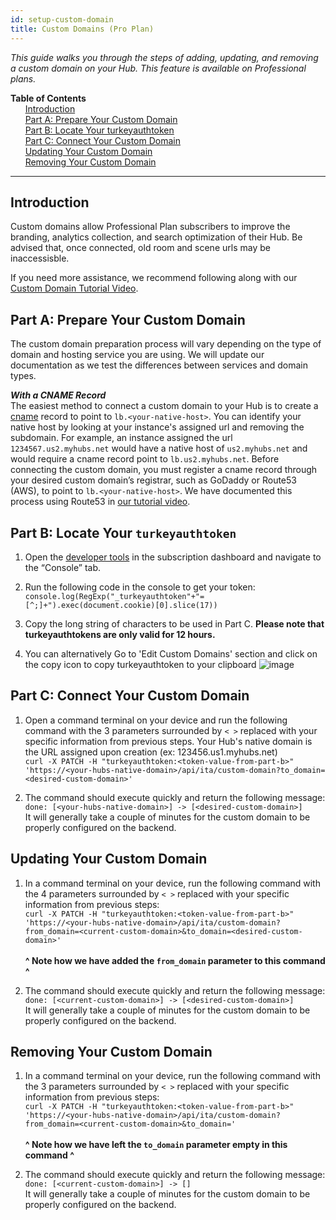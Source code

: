 ```yaml
---
id: setup-custom-domain
title: Custom Domains (Pro Plan)
---
```


_This guide walks you through the steps of adding, updating, and removing a custom domain on your Hub. This feature is available on Professional plans._

**Table of Contents**\
&nbsp;&nbsp;&nbsp;&nbsp;&nbsp;&nbsp;[Introduction](#introduction)\
&nbsp;&nbsp;&nbsp;&nbsp;&nbsp;&nbsp;[Part A: Prepare Your Custom Domain](#part-a-prepare-your-custom-domain)\
&nbsp;&nbsp;&nbsp;&nbsp;&nbsp;&nbsp;[Part B: Locate Your turkeyauthtoken](#part-b-locate-your-turkeyauthtoken)\
&nbsp;&nbsp;&nbsp;&nbsp;&nbsp;&nbsp;[Part C: Connect Your Custom Domain](#part-c-connect-your-custom-domain)\
&nbsp;&nbsp;&nbsp;&nbsp;&nbsp;&nbsp;[Updating Your Custom Domain](#updating-your-custom-domain)\
&nbsp;&nbsp;&nbsp;&nbsp;&nbsp;&nbsp;[Removing Your Custom Domain](#removing-your-custom-domain)

---

## Introduction

Custom domains allow Professional Plan subscribers to improve the branding, analytics collection, and search optimization of their Hub. Be advised that, once connected, old room and scene urls may be inaccessisble.

If you need more assistance, we recommend following along with our [Custom Domain Tutorial Video](https://youtu.be/0PTmHNKdZB0).

## Part A: Prepare Your Custom Domain

The custom domain preparation process will vary depending on the type of domain and hosting service you are using. We will update our documentation as we test the differences between services and domain types.

**_With a CNAME Record_**\
The easiest method to connect a custom domain to your Hub is to create a [cname](https://en.wikipedia.org/wiki/CNAME_record) record to point to `lb.<your-native-host>`. You can identify your native host by looking at your instance's assigned url and removing the subdomain. For example, an instance assigned the url `1234567.us2.myhubs.net` would have a native host of `us2.myhubs.net` and would require a cname record point to `lb.us2.myhubs.net`. Before connecting the custom domain, you must register a cname record through your desired custom domain’s registrar, such as GoDaddy or Route53 (AWS), to point to `lb.<your-native-host>`. We have documented this process using Route53 in [our tutorial video](https://youtu.be/0PTmHNKdZB0).

## Part B: Locate Your `turkeyauthtoken`

1. Open the [developer tools](https://support.monday.com/hc/en-us/articles/360002197259-How-to-open-the-developer-console) in the subscription dashboard and navigate to the “Console” tab.

2. Run the following code in the console to get your token: `console.log(RegExp("_turkeyauthtoken"+"=[^;]+").exec(document.cookie)[0].slice(17))`

3. Copy the long string of characters to be used in Part C. **Please note that turkeyauthtokens are only valid for 12 hours.**
4. You can alternatively Go to 'Edit Custom Domains' section and click on the copy icon to copy turkeyauthtoken to your clipboard
![image](https://github.com/MozillaReality/hubs-docs/assets/42163313/e07dfda0-bf80-4dc2-9658-e071f6d1fb95)


## Part C: Connect Your Custom Domain

1. Open a command terminal on your device and run the following command with the 3 parameters surrounded by `< >` replaced with your specific information from previous steps. Your Hub's native domain is the URL assigned upon creation (ex: 123456.us1.myhubs.net)\
   `curl -X PATCH -H "turkeyauthtoken:<token-value-from-part-b>" 'https://<your-hubs-native-domain>/api/ita/custom-domain?to_domain=<desired-custom-domain>'`

2. The command should execute quickly and return the following message:\
   `done: [<your-hubs-native-domain>] -> [<desired-custom-domain>]`\
   It will generally take a couple of minutes for the custom domain to be properly configured on the backend.

## Updating Your Custom Domain

1. In a command terminal on your device, run the following command with the 4 parameters surrounded by `< >` replaced with your specific information from previous steps:\
   `curl -X PATCH -H "turkeyauthtoken:<token-value-from-part-b>" 'https://<your-hubs-native-domain>/api/ita/custom-domain?from_domain=<current-custom-domain>&to_domain=<desired-custom-domain>'`\
   \
   **^ Note how we have added the `from_domain` parameter to this command ^**

2. The command should execute quickly and return the following message:\
   `done: [<current-custom-domain>] -> [<desired-custom-domain>]`\
   It will generally take a couple of minutes for the custom domain to be properly configured on the backend.

## Removing Your Custom Domain

1. In a command terminal on your device, run the following command with the 3 parameters surrounded by `< >` replaced with your specific information from previous steps:\
   `curl -X PATCH -H "turkeyauthtoken:<token-value-from-part-b>" 'https://<your-hubs-native-domain>/api/ita/custom-domain?from_domain=<current-custom-domain>&to_domain='`\
   \
   **^ Note how we have left the `to_domain` parameter empty in this command ^**

2. The command should execute quickly and return the following message:\
   `done: [<current-custom-domain>] -> []`\
   It will generally take a couple of minutes for the custom domain to be properly configured on the backend.
